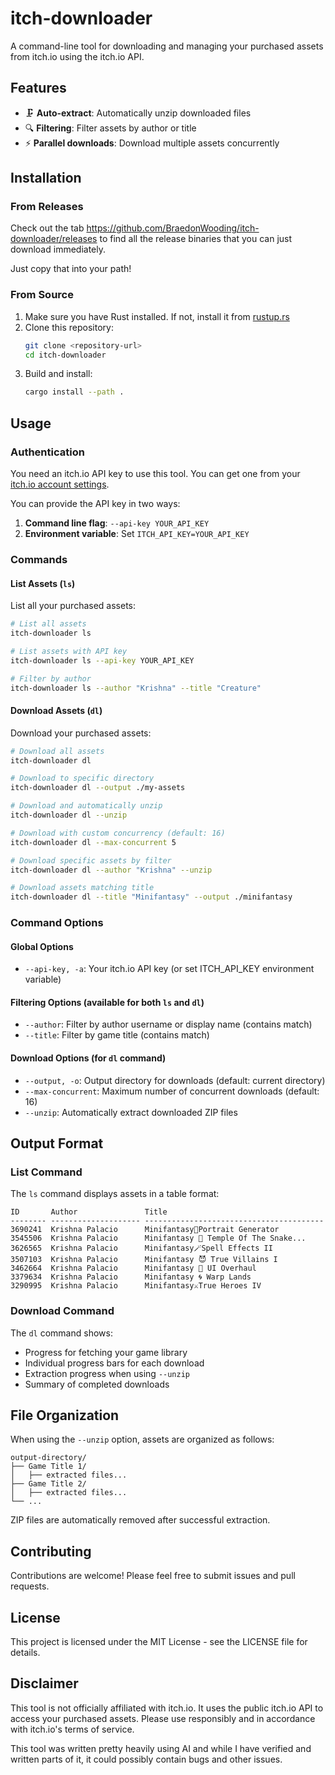 # itch-downloader

A command-line tool for downloading and managing your purchased assets from itch.io using the itch.io API.

## Features

- 🗜️ **Auto-extract**: Automatically unzip downloaded files
- 🔍 **Filtering**: Filter assets by author or title
- ⚡ **Parallel downloads**: Download multiple assets concurrently

## Installation

### From Releases

Check out the tab https://github.com/BraedonWooding/itch-downloader/releases to find all the release binaries that you can just download immediately.

Just copy that into your path!

### From Source

1. Make sure you have Rust installed. If not, install it from [rustup.rs](https://rustup.rs/)
2. Clone this repository:
   ```bash
   git clone <repository-url>
   cd itch-downloader
   ```
3. Build and install:
   ```bash
   cargo install --path .
   ```

## Usage

### Authentication

You need an itch.io API key to use this tool. You can get one from your [itch.io account settings](https://itch.io/user/settings/api-keys).

You can provide the API key in two ways:
1. **Command line flag**: `--api-key YOUR_API_KEY`
2. **Environment variable**: Set `ITCH_API_KEY=YOUR_API_KEY`

### Commands

#### List Assets (`ls`)

List all your purchased assets:

```bash
# List all assets
itch-downloader ls

# List assets with API key
itch-downloader ls --api-key YOUR_API_KEY

# Filter by author
itch-downloader ls --author "Krishna" --title "Creature"
```

#### Download Assets (`dl`)

Download your purchased assets:

```bash
# Download all assets
itch-downloader dl

# Download to specific directory
itch-downloader dl --output ./my-assets

# Download and automatically unzip
itch-downloader dl --unzip

# Download with custom concurrency (default: 16)
itch-downloader dl --max-concurrent 5

# Download specific assets by filter
itch-downloader dl --author "Krishna" --unzip

# Download assets matching title
itch-downloader dl --title "Minifantasy" --output ./minifantasy
```

### Command Options

#### Global Options
- `--api-key, -a`: Your itch.io API key (or set ITCH_API_KEY environment variable)

#### Filtering Options (available for both `ls` and `dl`)
- `--author`: Filter by author username or display name (contains match)
- `--title`: Filter by game title (contains match)

#### Download Options (for `dl` command)
- `--output, -o`: Output directory for downloads (default: current directory)
- `--max-concurrent`: Maximum number of concurrent downloads (default: 16)
- `--unzip`: Automatically extract downloaded ZIP files

## Output Format

### List Command
The `ls` command displays assets in a table format:
```
ID       Author               Title
-------- -------------------- ----------------------------------------
3690241  Krishna Palacio      Minifantasy👤Portrait Generator
3545506  Krishna Palacio      Minifantasy 🐍 Temple Of The Snake...
3626565  Krishna Palacio      Minifantasy🪄Spell Effects II
3507103  Krishna Palacio      Minifantasy 😈 True Villains I
3462664  Krishna Palacio      Minifantasy 📲 UI Overhaul
3379634  Krishna Palacio      Minifantasy 🌀 Warp Lands
3290995  Krishna Palacio      Minifantasy⚔️True Heroes IV
```

### Download Command
The `dl` command shows:
- Progress for fetching your game library
- Individual progress bars for each download
- Extraction progress when using `--unzip`
- Summary of completed downloads

## File Organization

When using the `--unzip` option, assets are organized as follows:
```
output-directory/
├── Game Title 1/
│   ├── extracted files...
├── Game Title 2/
│   ├── extracted files...
└── ...
```

ZIP files are automatically removed after successful extraction.

## Contributing

Contributions are welcome! Please feel free to submit issues and pull requests.

## License

This project is licensed under the MIT License - see the LICENSE file for details.

## Disclaimer

This tool is not officially affiliated with itch.io. It uses the public itch.io API to access your purchased assets. Please use responsibly and in accordance with itch.io's terms of service.

This tool was written pretty heavily using AI and while I have verified and written parts of it, it could possibly contain bugs and other issues.

